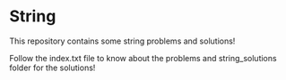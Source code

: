 # String
This repository contains some string problems and solutions!

Follow the index.txt file to know about the problems and string_solutions folder for the solutions!
